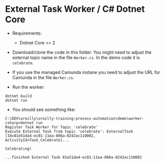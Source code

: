 # External Task Worker / C#  Dotnet Core

* Requirements:
  * Dotnet Core >= 2

* Download/clone the code in this folder. You might need to adjust the external topic name in the file `Worker.cs`. In the demo code it is `celebrate`.
* If you use the managed Camunda instane you need to adjust the URL for Camunda in the file `Worker.cs`.

* Run the worker:

```
dotnet build
dotnet run
```

* You should see something like:

```
C:\DEV\oreilly\oreilly-training-process-automation\demo\worker-csharp>dotnet run
Register Task Worker for Topic 'celebrate'
Execute External Task from topic 'celebrate': ExternalTask [Id=81e51da4-ec01-11ea-806a-0242ac110002, ActivityId=Task_Celebrate]...

Celebrating!

...finished External Task 81e51da4-ec01-11ea-806a-0242ac110002
```
